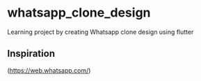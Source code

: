 # whatsapp_clone_design

Learning project by creating Whatsapp clone design using flutter

## Inspiration
(https://web.whatsapp.com/)
